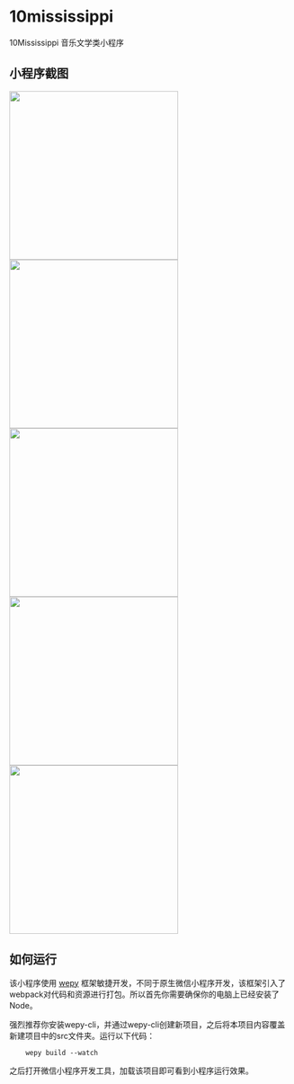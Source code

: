 # 10mississippi
10Mississippi 音乐文学类小程序

## 小程序截图

<img src="https://raw.githubusercontent.com/wiki/getatny/10mississippi/1.png" width="300"></img>
<img src="https://raw.githubusercontent.com/wiki/getatny/10mississippi/2.png" width="300"></img>
<img src="https://raw.githubusercontent.com/wiki/getatny/10mississippi/3.png" width="300"></img>
<img src="https://raw.githubusercontent.com/wiki/getatny/10mississippi/4.png" width="300"></img>
<img src="https://raw.githubusercontent.com/wiki/getatny/10mississippi/5.png" width="300"></img>

## 如何运行
该小程序使用 [wepy](https://tencent.github.io/wepy/) 框架敏捷开发，不同于原生微信小程序开发，该框架引入了webpack对代码和资源进行打包。所以首先你需要确保你的电脑上已经安装了Node。

强烈推荐你安装wepy-cli，并通过wepy-cli创建新项目，之后将本项目内容覆盖新建项目中的src文件夹。运行以下代码：

```
    wepy build --watch
```

之后打开微信小程序开发工具，加载该项目即可看到小程序运行效果。

